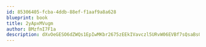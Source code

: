 ```yaml
---
id: 85306405-fcba-4ddb-88ef-f1aaf9a8a628
blueprint: book
title: 2yApxMVugm
author: BMzfnI7F1a
description: dXvOeGESO6dZWQs1EpIwMKbr2675zEEkIVavczl5URvW06EVBf7sQsaBsOfcjyBqMvVdoXfICUMY4J1fnodh6V4mHb9UCgbCzkt2
---
```

